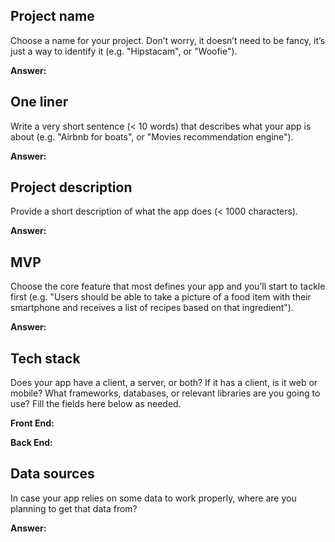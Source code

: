 ## Project name

Choose a name for your project. Don’t worry, it doesn’t need to be fancy, it’s just a way to identify it (e.g. "Hipstacam", or "Woofie").

**Answer:**

## One liner

Write a very short sentence (< 10 words) that describes what your app is about (e.g. "Airbnb for boats", or "Movies recommendation engine").

**Answer:**

## Project description

Provide a short description of what the app does (< 1000 characters).

**Answer:**

## MVP

Choose the core feature that most defines your app and you’ll start to tackle first (e.g. "Users should be able to take a picture of a food item with their smartphone and receives a list of recipes based on that ingredient").

**Answer:**

## Tech stack

Does your app have a client, a server, or both? If it has a client, is it web or mobile? What frameworks, databases, or relevant libraries are you going to use? Fill the fields here below as needed.

**Front End:**

**Back End:**

## Data sources

In case your app relies on some data to work properly, where are you planning to get that data from?

**Answer:**
